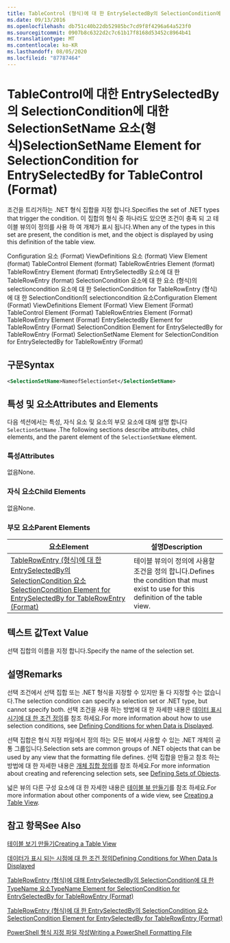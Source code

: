 ```yaml
---
title: TableControl (형식)에 대 한 EntrySelectedBy의 SelectionCondition에 대 한 SelectionSetName 요소 | Microsoft Docs
ms.date: 09/13/2016
ms.openlocfilehash: db751c40b22db52985bc7cd9f8f4296a64a523f0
ms.sourcegitcommit: 0907b8c6322d2c7c61b17f8168d53452c8964b41
ms.translationtype: MT
ms.contentlocale: ko-KR
ms.lasthandoff: 08/05/2020
ms.locfileid: "87787464"
---
```

# <a name="selectionsetname-element-for-selectioncondition-for-entryselectedby-for-tablecontrol-format"></a><span data-ttu-id="1299e-102">TableControl에 대한 EntrySelectedBy의 SelectionCondition에 대한 SelectionSetName 요소(형식)</span><span class="sxs-lookup"><span data-stu-id="1299e-102">SelectionSetName Element for SelectionCondition for EntrySelectedBy for TableControl (Format)</span></span>

<span data-ttu-id="1299e-103">조건을 트리거하는 .NET 형식 집합을 지정 합니다.</span><span class="sxs-lookup"><span data-stu-id="1299e-103">Specifies the set of .NET types that trigger the condition.</span></span> <span data-ttu-id="1299e-104">이 집합의 형식 중 하나라도 있으면 조건이 충족 되 고 테이블 뷰의이 정의를 사용 하 여 개체가 표시 됩니다.</span><span class="sxs-lookup"><span data-stu-id="1299e-104">When any of the types in this set are present, the condition is met, and the object is displayed by using this definition of the table view.</span></span>

<span data-ttu-id="1299e-105">Configuration 요소 (Format) ViewDefinitions 요소 (format) View Element (format) TableControl Element (format) TableRowEntries Element (format) TableRowEntry Element (format) EntrySelectedBy 요소에 대 한 TableRowEntry (format) SelectionCondition 요소에 대 한 요소 (형식)의 selectioncondition 요소에 대 한 SelectionCondition for TableRowEntry (형식)에 대 한 SelectionCondition의 selectioncondition 요소</span><span class="sxs-lookup"><span data-stu-id="1299e-105">Configuration Element (Format) ViewDefinitions Element (Format) View Element (Format) TableControl Element (Format) TableRowEntries Element (Format) TableRowEntry Element (Format) EntrySelectedBy Element for TableRowEntry (Format) SelectionCondition Element for EntrySelectedBy for TableRowEntry (Format) SelectionSetName Element for SelectionCondition for EntrySelectedBy for TableRowEntry (Format)</span></span>

## <a name="syntax"></a><span data-ttu-id="1299e-106">구문</span><span class="sxs-lookup"><span data-stu-id="1299e-106">Syntax</span></span>

```xml
<SelectionSetName>NameofSelectionSet</SelectionSetName>
```

## <a name="attributes-and-elements"></a><span data-ttu-id="1299e-107">특성 및 요소</span><span class="sxs-lookup"><span data-stu-id="1299e-107">Attributes and Elements</span></span>

<span data-ttu-id="1299e-108">다음 섹션에서는 특성, 자식 요소 및 요소의 부모 요소에 대해 설명 합니다 `SelectionSetName` .</span><span class="sxs-lookup"><span data-stu-id="1299e-108">The following sections describe attributes, child elements, and the parent element of the `SelectionSetName` element.</span></span>

### <a name="attributes"></a><span data-ttu-id="1299e-109">특성</span><span class="sxs-lookup"><span data-stu-id="1299e-109">Attributes</span></span>

<span data-ttu-id="1299e-110">없음</span><span class="sxs-lookup"><span data-stu-id="1299e-110">None.</span></span>

### <a name="child-elements"></a><span data-ttu-id="1299e-111">자식 요소</span><span class="sxs-lookup"><span data-stu-id="1299e-111">Child Elements</span></span>

<span data-ttu-id="1299e-112">없음</span><span class="sxs-lookup"><span data-stu-id="1299e-112">None.</span></span>

### <a name="parent-elements"></a><span data-ttu-id="1299e-113">부모 요소</span><span class="sxs-lookup"><span data-stu-id="1299e-113">Parent Elements</span></span>

|<span data-ttu-id="1299e-114">요소</span><span class="sxs-lookup"><span data-stu-id="1299e-114">Element</span></span>|<span data-ttu-id="1299e-115">설명</span><span class="sxs-lookup"><span data-stu-id="1299e-115">Description</span></span>|
|-------------|-----------------|
|[<span data-ttu-id="1299e-116">TableRowEntry (형식)에 대 한 EntrySelectedBy의 SelectionCondition 요소</span><span class="sxs-lookup"><span data-stu-id="1299e-116">SelectionCondition Element for EntrySelectedBy for TableRowEntry (Format)</span></span>](./selectioncondition-element-for-entryselectedby-for-tablecontrol-format.md)|<span data-ttu-id="1299e-117">테이블 뷰의이 정의에 사용할 조건을 정의 합니다.</span><span class="sxs-lookup"><span data-stu-id="1299e-117">Defines the condition that must exist to use for this definition of the table view.</span></span>|

## <a name="text-value"></a><span data-ttu-id="1299e-118">텍스트 값</span><span class="sxs-lookup"><span data-stu-id="1299e-118">Text Value</span></span>

<span data-ttu-id="1299e-119">선택 집합의 이름을 지정 합니다.</span><span class="sxs-lookup"><span data-stu-id="1299e-119">Specify the name of the selection set.</span></span>

## <a name="remarks"></a><span data-ttu-id="1299e-120">설명</span><span class="sxs-lookup"><span data-stu-id="1299e-120">Remarks</span></span>

<span data-ttu-id="1299e-121">선택 조건에서 선택 집합 또는 .NET 형식을 지정할 수 있지만 둘 다 지정할 수는 없습니다.</span><span class="sxs-lookup"><span data-stu-id="1299e-121">The selection condition can specify a selection set or .NET type, but cannot specify both.</span></span> <span data-ttu-id="1299e-122">선택 조건을 사용 하는 방법에 대 한 자세한 내용은 [데이터 표시 시기에 대 한 조건 정의](./defining-conditions-for-displaying-data.md)를 참조 하세요.</span><span class="sxs-lookup"><span data-stu-id="1299e-122">For more information about how to use selection conditions, see [Defining Conditions for when Data is Displayed](./defining-conditions-for-displaying-data.md).</span></span>

<span data-ttu-id="1299e-123">선택 집합은 형식 지정 파일에서 정의 하는 모든 뷰에서 사용할 수 있는 .NET 개체의 공통 그룹입니다.</span><span class="sxs-lookup"><span data-stu-id="1299e-123">Selection sets are common groups of .NET objects that can be used by any view that the formatting file defines.</span></span> <span data-ttu-id="1299e-124">선택 집합을 만들고 참조 하는 방법에 대 한 자세한 내용은 [개체 집합 정의](./defining-selection-sets.md)를 참조 하세요.</span><span class="sxs-lookup"><span data-stu-id="1299e-124">For more information about creating and referencing selection sets, see [Defining Sets of Objects](./defining-selection-sets.md).</span></span>

<span data-ttu-id="1299e-125">넓은 뷰의 다른 구성 요소에 대 한 자세한 내용은 [테이블 뷰 만들기](./creating-a-table-view.md)를 참조 하세요.</span><span class="sxs-lookup"><span data-stu-id="1299e-125">For more information about other components of a wide view, see [Creating a Table View](./creating-a-table-view.md).</span></span>

## <a name="see-also"></a><span data-ttu-id="1299e-126">참고 항목</span><span class="sxs-lookup"><span data-stu-id="1299e-126">See Also</span></span>

[<span data-ttu-id="1299e-127">테이블 보기 만들기</span><span class="sxs-lookup"><span data-stu-id="1299e-127">Creating a Table View</span></span>](./creating-a-table-view.md)

[<span data-ttu-id="1299e-128">데이터가 표시 되는 시점에 대 한 조건 정의</span><span class="sxs-lookup"><span data-stu-id="1299e-128">Defining Conditions for When Data Is Displayed</span></span>](./defining-conditions-for-displaying-data.md)

[<span data-ttu-id="1299e-129">TableRowEntry (형식)에 대해 EntrySelectedBy의 SelectionCondition에 대 한 TypeName 요소</span><span class="sxs-lookup"><span data-stu-id="1299e-129">TypeName Element for SelectionCondition for EntrySelectedBy for TableRowEntry (Format)</span></span>](./typename-element-for-selectioncondition-for-entryselectedby-for-tablecontrol-format.md)

[<span data-ttu-id="1299e-130">TableRowEntry (형식)에 대 한 EntrySelectedBy의 SelectionCondition 요소</span><span class="sxs-lookup"><span data-stu-id="1299e-130">SelectionCondition Element for EntrySelectedBy for TableRowEntry (Format)</span></span>](./selectioncondition-element-for-entryselectedby-for-tablecontrol-format.md)

[<span data-ttu-id="1299e-131">PowerShell 형식 지정 파일 작성</span><span class="sxs-lookup"><span data-stu-id="1299e-131">Writing a PowerShell Formatting File</span></span>](./writing-a-powershell-formatting-file.md)
